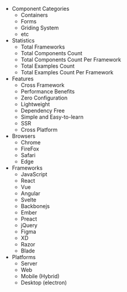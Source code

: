 - Component Categories
  - Containers
  - Forms
  - Griding System
  - etc
- Statistics
  - Total Frameworks
  - Total Components Count
  - Total Components Count Per Framework
  - Total Examples Count
  - Total Examples Count Per Framework
- Features
  - Cross Framework
  - Performance Benefits
  - Zero Configuration
  - Lightweight
  - Dependency Free
  - Simple and Easy-to-learn
  - SSR
  - Cross Platform
- Browsers
  - Chrome
  - FireFox
  - Safari
  - Edge
- Frameworks
  - JavaScript
  - React
  - Vue
  - Angular
  - Svelte
  - Backbonejs
  - Ember
  - Preact
  - jQuery
  - Figma
  - XD
  - Razor
  - Blade
- Platforms
  - Server
  - Web
  - Mobile (Hybrid)
  - Desktop (electron)
